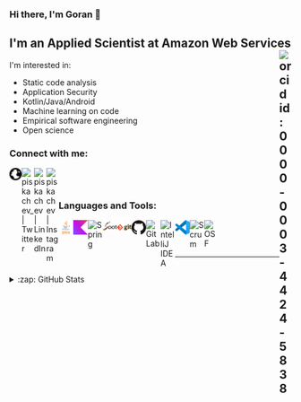 ### Hi there, I'm Goran  👋 


## I'm an Applied Scientist at Amazon Web Services [<img align="right" alt="orcid id: 0000-0003-4424-5838" width="22px" src="https://upload.wikimedia.org/wikipedia/commons/thumb/0/06/ORCID_iD.svg/1024px-ORCID_iD.svg.png" />][orcid]

I'm interested in: 
- Static code analysis
- Application Security
- Kotlin/Java/Android
- Machine learning on code
- Empirical software engineering
- Open science

### Connect with me:

[<img align="left" alt="piskachev.com" width="22px" src="https://raw.githubusercontent.com/iconic/open-iconic/master/svg/globe.svg" />][website]
[<img align="left" alt="piskachev_ | Twitter" width="22px" src="https://cdn.jsdelivr.net/npm/simple-icons@v3/icons/twitter.svg" />][twitter]
[<img align="left" alt="piskachev | LinkedIn" width="22px" src="https://cdn.jsdelivr.net/npm/simple-icons@v3/icons/linkedin.svg" />][linkedin]
[<img align="left" alt="piskachev | Instagram" width="22px" src="https://cdn.jsdelivr.net/npm/simple-icons@v3/icons/instagram.svg" />][instagram]

<br />
<br />

### Languages and Tools:


[<img align="left" alt="Java" width="26px" src="https://raw.githubusercontent.com/github/explore/80688e429a7d4ef2fca1e82350fe8e3517d3494d/topics/java/java.png" />][java]
[<img align="left" alt="Kotlin" width="26px" src="https://raw.githubusercontent.com/github/explore/80688e429a7d4ef2fca1e82350fe8e3517d3494d/topics/kotlin/kotlin.png" />][kotlin]
[<img align="left" alt="Spring" width="26px" src="https://banner2.cleanpng.com/20180713/otv/kisspng-spring-framework-software-framework-modelview-pepper-robot-5b48c128f2f1c1.7505867115314946969951.jpg" />][spring]
[<img align="left" alt="Soot" width="26px" src="soot-logo.png" />][soot]
[<img align="left" alt="Git" width="26px" src="https://raw.githubusercontent.com/github/explore/80688e429a7d4ef2fca1e82350fe8e3517d3494d/topics/git/git.png" />][git]
[<img align="left" alt="GitHub" width="26px" src="https://raw.githubusercontent.com/github/explore/78df643247d429f6cc873026c0622819ad797942/topics/github/github.png" />][github]
[<img align="left" alt="GitLab" width="26px" src="https://about.gitlab.com/images/press/logo/jpg/gitlab-icon-rgb.jpg" />][gitlab]
[<img align="left" alt="IntelliJ IDEA" width="26px" src="https://dwglogo.com/wp-content/uploads/2017/11/IntelliJ_IDEA_logo_01.png" />][intellij]
[<img align="left" alt="Visual Studio Code" width="26px" src="https://raw.githubusercontent.com/github/explore/80688e429a7d4ef2fca1e82350fe8e3517d3494d/topics/visual-studio-code/visual-studio-code.png" />][vscode]
[<img align="left" alt="Scrum" width="26px" src="https://www.scrum.org/themes/custom/scrumorg/assets/images/logo-250.png" />][scrum]
[<img align="left" alt="OSF" width="26px" src="https://osf.io/ember_osf_web/assets/images/global/cos-white2-81217c82c094af6555e80a4015f23163.png" />][osf]

<br />
<br />
<br />

---

<br />

<details>
  <summary>:zap: GitHub Stats</summary>

  <img align="left" alt="piskachev's GitHub Stats" src="https://github-readme-stats.vercel.app/api?username=piskachev&show_icons=true&hide_border=true" />

</details>

[website]: https://piskachev.com
[twitter]: https://twitter.com/piskachev_
[instagram]: https://www.instagram.com/piskachev/
[linkedin]: https://www.linkedin.com/in/goran-piskachev-28959194/
[vscode]: https://code.visualstudio.com/
[java]: https://www.java.com/
[kotlin]: https://kotlinlang.org/
[soot]: https://github.com/soot-oss/soot
[git]: https://git-scm.com/
[github]: https://github.com/
[gitlab]: https://about.gitlab.com/
[intellij]: https://www.jetbrains.com/idea/
[spring]: https://spring.io/ 
[scrum]: https://www.scrum.org/
[orcid]: https://orcid.org/0000-0003-4424-5838
[osf]: https://osf.io/
